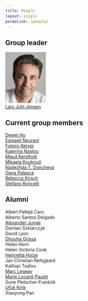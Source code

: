 ```yaml
---
title: People
layout: single
permalink: /people/
---
```

## Group leader
![Portrait of Lars Juhl Jensen](people_larsjuhljensen.jpg)  
[Lars Juhl Jensen](/people/larsjuhljensen/)

## Current group members
[Dewei Hu](https://www.linkedin.com/in/dewei-hu-65a717197/)  
[Esmaeil Nourani](https://www.linkedin.com/in/esmaeil-nourani-84618753/)  
[Foteini Aktypi](https://www.linkedin.com/in/foteini-aktypi-8746977a/)  
[Katerina Nastou](/people/katerinanastou/)  
[Maud Kerstholt](https://www.linkedin.com/in/mkerstholt/)  
[Mikaela Koutrouli](https://www.linkedin.com/in/mikaela-koutrouli-24a877156/)  
[Nadezhda T. Doncheva](/people/nadezhdatdoncheva/)  
[Oana Palasca](https://www.linkedin.com/in/oanapalasca/)  
[Rebecca Kirsch](https://www.linkedin.com/in/rebecca-kirsch/)  
[Stefano Roncelli](https://www.linkedin.com/in/stefano-roncelli-359070217/)

## Alumni
Albert Pallejà Caro  
Alberto Santos Delgado  
[Alexander Junge](/people/alexanderjunge/)  
Damian Szklarczyk  
David Lyon  
[Dhouha Grissa](http://dgrissa.wixsite.com/dhouha-grissa)  
Heiko Horn  
Helen Victoria Cook  
[Henrietta Holze](/people/henriettaholze/)  
Jan Christian Refsgaard  
Kalliopi Tsafou  
[Marc Legeay](/people/marclegeay/)  
[Marie Locard-Paulet](/people/marielocardpaulet/)  
Sune Pletscher-Frankild  
[Ufuk Kirik](/people/ufukkirik/)  
Xiaoyong Pan
